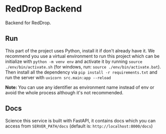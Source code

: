 # RedDrop Backend

Backend for RedDrop.

## Run

This part of the project uses Python, install it if don't already have it. We recommend you use a virtual environment to run this project which can be initialize with `python -m venv env` and activate it by running `source ./env/bin/activate.sh` (for windows, run: `source ./env/bin/activate.bat`). Then install all the dependency via `pip install -r requirements.txt` and run the server with `uvicorn src.main:app --reload`

**Note:** You can use any identifier as environment name instead of env or avoid the whole process although it's not recommended.

## Docs

Science this service is built with FastAPI, it contains docs which you can access from `SERVER_PATH/docs` (default is: `http://localhost:8000/docs`)
